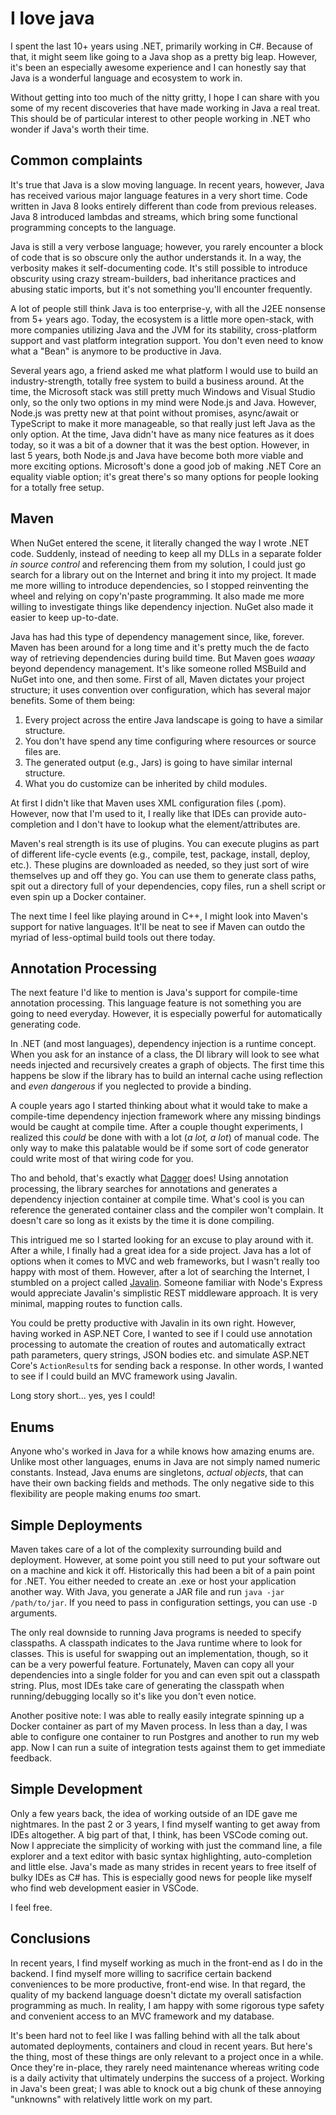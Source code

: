 # I love java
I spent the last 10+ years using .NET, primarily working in C#. Because of that, it might seem like going to a Java shop as a pretty big leap. However, it's been an especially awesome experience and I can honestly say that Java is a wonderful language and ecosystem to work in.

Without getting into too much of the nitty gritty, I hope I can share with you some of my recent discoveries that have made working in Java a real treat. This should be of particular interest to other people working in .NET who wonder if Java's worth their time.

## Common complaints
It's true that Java is a slow moving language. In recent years, however, Java has received various major language features in a very short time. Code written in Java 8 looks entirely different than code from previous releases. Java 8 introduced lambdas and streams, which bring some functional programming concepts to the language.

Java is still a very verbose language; however, you rarely encounter a block of code that is so obscure only the author understands it. In a way, the verbosity makes it self-documenting code. It's still possible to introduce obscurity using crazy stream-builders, bad inheritance practices and abusing static imports, but it's not something you'll encounter frequently.

A lot of people still think Java is too enterprise-y, with all the J2EE nonsense from 5+ years ago. Today, the ecosystem is a little more open-stack, with more companies utilizing Java and the JVM for its stability, cross-platform support and vast platform integration support. You don't even need to know what a "Bean" is anymore to be productive in Java.

Several years ago, a friend asked me what platform I would use to build an industry-strength, totally free system to build a business around. At the time, the Microsoft stack was still pretty much Windows and Visual Studio only, so the only two options in my mind were Node.js and Java. However, Node.js was pretty new at that point without promises, async/await or TypeScript to make it more manageable, so that really just left Java as the only option. At the time, Java didn't have as many nice features as it does today, so it was a bit of a downer that it was the best option. However, in last 5 years, both Node.js and Java have become both more viable and more exciting options. Microsoft's done a good job of making .NET Core an equality viable option; it's great there's so many options for people looking for a totally free setup.

## Maven
When NuGet entered the scene, it literally changed the way I wrote .NET code. Suddenly, instead of needing to keep all my DLLs in a separate folder *in source control* and referencing them from my solution, I could just go search for a library out on the Internet and bring it into my project. It made me more willing to introduce dependencies, so I stopped reinventing the wheel and relying on copy'n'paste programming. It also made me more willing to investigate things like dependency injection. NuGet also made it easier to keep up-to-date.

Java has had this type of dependency management since, like, forever. Maven has been around for a long time and it's pretty much the de facto way of retrieving dependencies during build time. But Maven goes *waaay* beyond dependency management. It's like someone rolled MSBuild and NuGet into one, and then some. First of all, Maven dictates your project structure; it uses convention over configuration, which has several major benefits. Some of them being:
 
1) Every project across the entire Java landscape is going to have a similar structure.
2) You don't have spend any time configuring where resources or source files are.
3) The generated output (e.g., Jars) is going to have similar internal structure.
4) What you do customize can be inherited by child modules.

At first I didn't like that Maven uses XML configuration files (.pom). However, now that I'm used to it, I really like that IDEs can provide auto-completion and I don't have to lookup what the element/attributes are.

Maven's real strength is its use of plugins. You can execute plugins as part of different life-cycle events (e.g., compile, test, package, install, deploy, etc.). These plugins are downloaded as needed, so they just sort of wire themselves up and off they go. You can use them to generate class paths, spit out a directory full of your dependencies, copy files, run a shell script or even spin up a Docker container.

The next time I feel like playing around in C++, I might look into Maven's support for native languages. It'll be neat to see if Maven can outdo the myriad of less-optimal build tools out there today. 

## Annotation Processing
The next feature I'd like to mention is Java's support for compile-time annotation processing. This language feature is not something you are going to need everyday. However, it is especially powerful for automatically generating code.

In .NET (and most languages), dependency injection is a runtime concept. When you ask for an instance of a class, the DI library will look to see what needs injected and recursively creates a graph of objects. The first time this happens be slow if the library has to build an internal cache using reflection and *even dangerous* if you neglected to provide a binding.

A couple years ago I started thinking about what it would take to make a compile-time dependency injection framework where any missing bindings would be caught at compile time. After a couple thought experiments, I realized this *could* be done with with a lot (*a lot, a lot*) of manual code. The only way to make this palatable would be if some sort of code generator could write most of that wiring code for you.

Tho and behold, that's exactly what [Dagger](https://google.github.io/dagger/) does! Using annotation processing, the library searches for annotations and generates a dependency injection container at compile time. What's cool is you can reference the generated container class and the compiler won't complain. It doesn't care so long as it exists by the time it is done compiling.

This intrigued me so I started looking for an excuse to play around with it. After a while, I finally had a great idea for a side project. Java has a lot of options when it comes to MVC and web frameworks, but I wasn't really too happy with most of them. However, after a lot of searching the Internet, I stumbled on a project called [Javalin](https://javalin.io/). Someone familiar with Node's Express would appreciate Javalin's simplistic REST middleware approach. It is very minimal, mapping routes to function calls.

You could be pretty productive with Javalin in its own right. However, having worked in ASP.NET Core, I wanted to see if I could use annotation processing to automate the creation of routes and automatically extract path parameters, query strings, JSON bodies etc. and simulate ASP.NET Core's `ActionResult`s for sending back a response. In other words, I wanted to see if I could build an MVC framework using Javalin.

Long story short... yes, yes I could!

## Enums
Anyone who's worked in Java for a while knows how amazing enums are. Unlike most other languages, enums in Java are not simply named numeric constants. Instead, Java enums are singletons, *actual objects*, that can have their own backing fields and methods. The only negative side to this flexibility are people making enums *too* smart.

## Simple Deployments
Maven takes care of a lot of the complexity surrounding build and deployment. However, at some point you still need to put your software out on a machine and kick it off. Historically this had been a bit of a pain point for .NET. You either needed to create an .exe or host your application another way. With Java, you generate a JAR file and run `java -jar /path/to/jar`. If you need to pass in configuration settings, you can use `-D` arguments.

The only real downside to running Java programs is needed to specify classpaths. A classpath indicates to the Java runtime where to look for classes. This is useful for swapping out an implementation, though, so it can be a very powerful feature. Fortunately, Maven can copy all your dependencies into a single folder for you and can even spit out a classpath string. Plus, most IDEs take care of generating the classpath when running/debugging locally so it's like you don't even notice.

Another positive note: I was able to really easily integrate spinning up a Docker container as part of my Maven process. In less than a day, I was able to configure one container to run Postgres and another to run my web app. Now I can run a suite of integration tests against them to get immediate feedback.

## Simple Development
Only a few years back, the idea of working outside of an IDE gave me nightmares. In the past 2 or 3 years, I find myself wanting to get away from IDEs altogether. A big part of that, I think, has been VSCode coming out. Now I appreciate the simplicity of working with just the command line, a file explorer and a text editor with basic syntax highlighting, auto-completion and little else. Java's made as many strides in recent years to free itself of bulky IDEs as C# has. This is especially good news for people like myself who find web development easier in VSCode.

I feel free.

## Conclusions
In recent years, I find myself working as much in the front-end as I do in the backend. I find myself more willing to sacrifice certain backend conveniences to be more productive, front-end wise. In that regard, the quality of my backend language doesn't dictate my overall satisfaction programming as much. In reality, I am happy with some rigorous type safety and convenient access to an MVC framework and my database.

It's been hard not to feel like I was falling behind with all the talk about automated deployments, containers and cloud in recent years. But here's the thing, most of these things are only relevant to a project once in a while. Once they're in-place, they rarely need maintenance whereas writing code is a daily activity that ultimately underpins the success of a project. Working in Java's been great; I was able to knock out a big chunk of these annoying "unknowns" with relatively little work on my part.